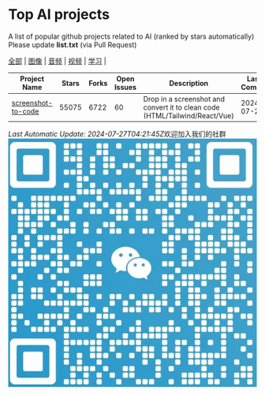 # Top AI projects
A list of popular github projects related to AI (ranked by stars automatically)
Please update **list.txt** (via Pull Request)

<a href="./README.md">全部</a> |   <a href="./READMEpicture.md">图像</a> |   <a href="./READMEaudio.md">音频</a> | <a href="./READMEvideo.md">视频</a> | <a href="./READMElearn.md">学习</a> | 

| Project Name | Stars | Forks | Open Issues | Description | Last Commit |
| ------------ | ----- | ----- | ----------- | ----------- | ----------- |
| [screenshot-to-code](https://github.com/abi/screenshot-to-code) | 55075 | 6722 | 60 | Drop in a screenshot and convert it to clean code (HTML/Tailwind/React/Vue) | 2024-07-25 |

*Last Automatic Update: 2024-07-27T04:21:45Z*欢迎加入我们的社群 ![](https://raw.githubusercontent.com/mouuii/picture/master/weichat.jpg) 